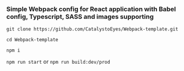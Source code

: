 ### Simple Webpack config for React application with Babel config, Typescript, SASS and images supporting

```git clone https://github.com/CatalystoEyes/Webpack-template.git```

```cd Webpack-template```

```npm i```

```npm run start``` or ```npm run build:dev/prod```
